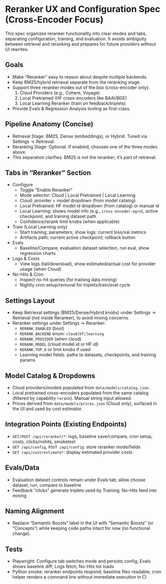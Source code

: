 # Reranker UX and Configuration Spec (Cross-Encoder Focus)

This spec organizes reranker functionality into clear modes and tabs, separating configuration, training, and evaluation. It avoids ambiguity between retrieval and reranking and prepares for future providers without UI rewrites.

## Goals
- Make “Reranker” easy to reason about despite multiple backends.
- Keep BM25/hybrid retrieval separate from the reranking stage.
- Support three reranker modes out of the box (cross-encoder only):
  1) Cloud Providers (e.g., Cohere, Voyage)
  2) Local Pretrained (HF cross-encoders like BAAI/BGE)
  3) Local Learning Reranker (train on feedback/triplets)
- Provide Evals & Regression Analysis tooling as first-class.

## Pipeline Anatomy (Concise)
- Retrieval Stage: BM25, Dense (embeddings), or Hybrid. Tuned via Settings → Retrieval.
- Reranking Stage: Optional. If enabled, chooses one of the three modes above.
- This separation clarifies: BM25 is not the reranker; it’s part of retrieval.

## Tabs in “Reranker” Section
- Configure
  - Toggle “Enable Reranker”
  - Mode selector: Cloud | Local Pretrained | Local Learning
  - Cloud: provider + model dropdown (from model catalog)
  - Local Pretrained: HF model id dropdown (from catalog) or manual id
  - Local Learning: shows model info (e.g., `cross-encoder-agro`), active checkpoint, and training dataset path
  - Confidence/rerank limit knobs (when applicable)
- Train (Local Learning only)
  - Start training; parameters; show logs; current loss/val metrics
  - Artifacts path; current active checkpoint; rollback button
- Evals
  - Baseline/Compare, evaluation dataset selection, run eval, show regression charts
- Logs & Costs
  - View logs (tail/download), show estimated/actual cost for provider usage (when Cloud)
- No-Hits & Cron
  - Inspect no-hit queries (for training data mining)
  - Nightly cron setup/removal for triplets/train/eval cycle

## Settings Layout
- Keep Retrieval settings (BM25/Dense/Hybrid knobs) under Settings → Retrieval (not inside Reranker), to avoid mixing concerns.
- Reranker settings under Settings → Reranker:
  - `RERANK_ENABLED` (bool)
  - `RERANK_BACKEND` enum: `cloud|hf|learning`
  - `RERANK_PROVIDER` (when cloud)
  - `RERANK_MODEL` (cloud model id or HF id)
  - `RERANK_TOP_K` or limit knobs if used
  - Learning model fields: paths to datasets, checkpoints, and training params

## Model Catalog & Dropdowns
- Cloud providers/models populated from `data/models/catalog.json`.
- Local pretrained cross-encoders populated from the same catalog (filtered by capability `rerank`). Manual string input allowed.
- Prices derived from `data/models/prices.json` (Cloud only), surfaced in the UI and used by cost estimator.

## Integration Points (Existing Endpoints)
- `GET/POST /api/reranker/*`: logs, baseline save/compare, cron setup, costs, clicks/nohits, smoketest
- `GET /api/config`, `POST /api/config`: store reranker mode/fields
- `GET /api/cost/estimate*`: display estimated provider costs

## Evals/Data
- Evaluation dataset controls remain under Evals tab; allow choose dataset, run, compare to baseline
- Feedback “clicks” generate triplets used by Training; No-Hits feed into mining

## Naming Alignment
- Replace “Semantic Boosts” label in the UI with “Semantic Boosts” (or “Concepts”) while keeping code paths intact for now (no functional change).

## Tests
- Playwright: Configure tab switches mode and persists config; Evals shows baseline diff; Logs fetch; No-Hits list loads
- Python smoke: reranker endpoints respond; baseline files readable; cron helper renders a command line without immediate execution in CI

